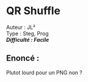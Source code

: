 # QR Shuffle

Auteur : JL²  
Type : Steg, Prog  
***Difficulté : Facile***

## Enoncé :
Plutot lourd pour un PNG non ?